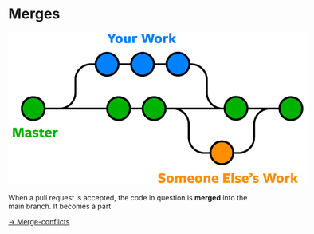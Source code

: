 # Merges

<img src = image.png width = 600px style = "max-width:600px" />

When a pull request is accepted, the code in question is **merged** into the main branch. It becomes a part

[-> Merge-conflicts](/teamwork/05_merge-conflicts.md)
